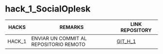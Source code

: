 # hack_1_SocialOplesk

| HACKS | REMARKS | LINK REPOSITORY |
| ------ | ------ | ------ |
| HACK_1 | ENVIAR UN COMMIT AL REPOSITORIO REMOTO | [GIT_H_1](https://github.com/Gabrielcg20/git_h_1) |
